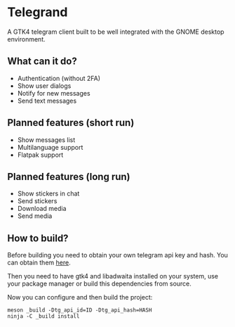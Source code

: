# Telegrand

A GTK4 telegram client built to be well integrated with the GNOME desktop environment.

## What can it do?

- Authentication (without 2FA)
- Show user dialogs
- Notify for new messages
- Send text messages

## Planned features (short run)

- Show messages list
- Multilanguage support
- Flatpak support

## Planned features (long run)

- Show stickers in chat
- Send stickers
- Download media
- Send media

## How to build?

Before building you need to obtain your own telegram api key and hash. You can obtain them [here](https://my.telegram.org/).

Then you need to have gtk4 and libadwaita installed on your system, use your package manager or build this dependencies from source.

Now you can configure and then build the project:

```meson
meson _build -Dtg_api_id=ID -Dtg_api_hash=HASH
ninja -C _build install
```
